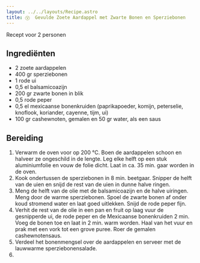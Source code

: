 ```yaml
---
layout: ../../layouts/Recipe.astro
title: Ⓥ  Gevulde Zoete Aardappel met Zwarte Bonen en Sperziebonen
---
```

R﻿ecept voor 2 personen

## Ingrediënten

* 2﻿ zoete aardappelen
* 4﻿00 gr sperziebonen
* 1﻿ rode ui
* 0﻿,5 el balsamicoazijn
* 2﻿00 gr zwarte bonen in blik
* 0﻿,5 rode peper
* 0﻿,5 el mexicaanse bonenkruiden (paprikapoeder, komijn, peterselie, knoflook, koriander, cayenne, tijm, ui)
* 1﻿00 gr cashewnoten, gemalen en 50 gr water, als een saus

## Bereiding

1. Verwarm de oven voor op 200 °C. Boen de aardappelen schoon en halveer ze ongeschild in de lengte. Leg elke helft op een stuk aluminiumfolie en vouw de folie dicht. Laat in ca. 35 min. gaar worden in de oven.
2. Kook ondertussen de sperziebonen in 8 min. beetgaar. Snipper de helft van de uien en snijd de rest van de uien in dunne halve ringen.
3. Meng de helft van de olie met de balsamicoazijn en de halve uiringen. Meng door de warme sperziebonen. Spoel de zwarte bonen af onder koud stromend water en laat goed uitlekken. Snijd de rode peper fijn.
4. Verhit de rest van de olie in een pan en fruit op laag vuur de gesnipperde ui, de rode peper en de Mexicaanse bonenkruiden 2 min. Voeg de bonen toe en laat in 2 min. warm worden. Haal van het vuur en prak met een vork tot een grove puree. Roer de gemalen cashewnotensaus.
5. Verdeel het bonenmengsel over de aardappelen en serveer met de lauwwarme sperziebonensalade.
6.